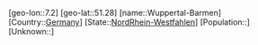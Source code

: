 ﻿---
location: [51.28,7.2]
type: City
tags:
- geo/City


SpocWebEntityId: 35716
isDeleted: false
confidential: public

---
[geo-lon::7.2]
[geo-lat::51.28]
[name::Wuppertal-Barmen]
[Country::[Germany](geo/Continent/Europe/Germany.md)]
[State::[NordRhein-Westfahlen](NordRhein-Westfahlen)]
[Population::]
[Unknown::]

